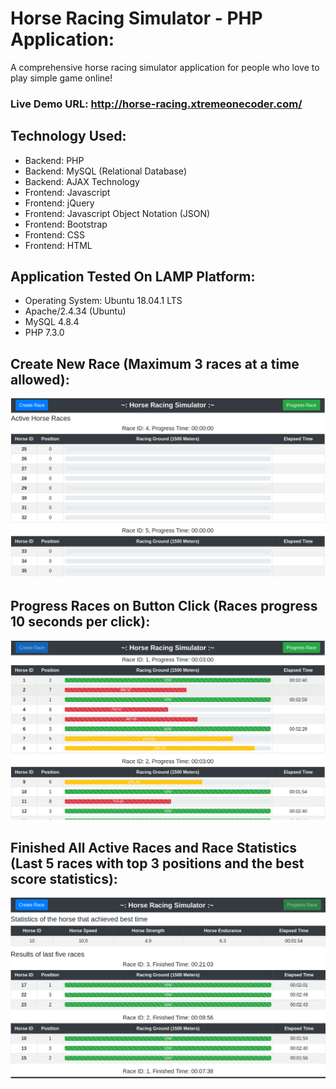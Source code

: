 # Horse Racing Simulator - PHP Application:

A comprehensive horse racing simulator application for people who love to play simple game online!

### Live Demo URL: http://horse-racing.xtremeonecoder.com/

## Technology Used:

- Backend: PHP
- Backend: MySQL (Relational Database)
- Backend: AJAX Technology
- Frontend: Javascript
- Frontend: jQuery
- Frontend: Javascript Object Notation (JSON)
- Frontend: Bootstrap
- Frontend: CSS
- Frontend: HTML

## Application Tested On LAMP Platform:

- Operating System: Ubuntu 18.04.1 LTS
- Apache/2.4.34 (Ubuntu)
- MySQL 4.8.4
- PHP 7.3.0

## Create New Race (Maximum 3 races at a time allowed):

![Create New Race - Maximum 3 races at a time allowed](https://github.com/xtremeonecoder/horse-racing/blob/master/documentation/create-new-race.png)

## Progress Races on Button Click (Races progress 10 seconds per click):

![Progress Races on Button Click - Races progress 10 seconds per click](https://github.com/xtremeonecoder/horse-racing/blob/master/documentation/progress-races.png)

## Finished All Active Races and Race Statistics (Last 5 races with top 3 positions and the best score statistics):

![Finished All Active Races and Race Statistics - Last 5 races with top 3 positions and the best score statistics](https://github.com/xtremeonecoder/horse-racing/blob/master/documentation/final-results.png)
